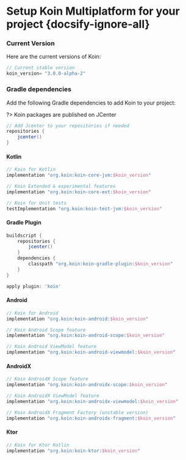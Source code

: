 # Setup Koin Multiplatform for your project {docsify-ignore-all}

### Current Version

Here are the current versions of Koin:

```groovy
// Current stable version
koin_version= "3.0.0-alpha-2"
```

### Gradle dependencies

Add the following Gradle dependencies to add Koin to your project:

?> Koin packages are published on JCenter

```groovy
// Add Jcenter to your repositories if needed
repositories {
    jcenter()
}
```

<!-- tabs:start -->

#### **Kotlin**

```groovy
// Koin for Kotlin
implementation "org.koin:koin-core-jvm:$koin_version"

// Koin Extended & experimental features
implementation "org.koin:koin-core-ext:$koin_version"

// Koin for Unit tests
testImplementation "org.koin:koin-test-jvm:$koin_version"
```

#### **Gradle Plugin**

```groovy
buildscript {
    repositories {
        jcenter()
    }
    dependencies {
        classpath "org.koin:koin-gradle-plugin:$koin_version"
    }
}

apply plugin: 'koin'
```

#### **Android**

```groovy
// Koin for Android
implementation "org.koin:koin-android:$koin_version"

// Koin Android Scope feature
implementation "org.koin:koin-android-scope:$koin_version"

// Koin Android ViewModel feature
implementation "org.koin:koin-android-viewmodel:$koin_version"
```

#### **AndroidX**

```groovy
// Koin AndroidX Scope feature
implementation "org.koin:koin-androidx-scope:$koin_version"

// Koin AndroidX ViewModel feature
implementation "org.koin:koin-androidx-viewmodel:$koin_version"

// Koin AndroidX Fragment Factory (unstable version)
implementation "org.koin:koin-androidx-fragment:$koin_version"
```

#### **Ktor**

```groovy
// Koin for Ktor Kotlin
implementation "org.koin:koin-ktor:$koin_version"
```

<!-- tabs:end -->